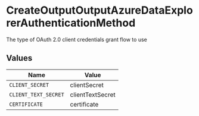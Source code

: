 # CreateOutputOutputAzureDataExplorerAuthenticationMethod

The type of OAuth 2.0 client credentials grant flow to use


## Values

| Name                 | Value                |
| -------------------- | -------------------- |
| `CLIENT_SECRET`      | clientSecret         |
| `CLIENT_TEXT_SECRET` | clientTextSecret     |
| `CERTIFICATE`        | certificate          |